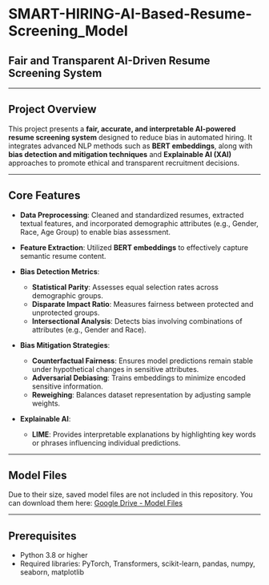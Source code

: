 # SMART-HIRING-AI-Based-Resume-Screening\_Model

## Fair and Transparent AI-Driven Resume Screening System

---

## Project Overview

This project presents a **fair, accurate, and interpretable AI-powered resume screening system** designed to reduce bias in automated hiring. It integrates advanced NLP methods such as **BERT embeddings**, along with **bias detection and mitigation techniques** and **Explainable AI (XAI)** approaches to promote ethical and transparent recruitment decisions.

---

## Core Features

* **Data Preprocessing**: Cleaned and standardized resumes, extracted textual features, and incorporated demographic attributes (e.g., Gender, Race, Age Group) to enable bias assessment.
* **Feature Extraction**: Utilized **BERT embeddings** to effectively capture semantic resume content.
* **Bias Detection Metrics**:

  * **Statistical Parity**: Assesses equal selection rates across demographic groups.
  * **Disparate Impact Ratio**: Measures fairness between protected and unprotected groups.
  * **Intersectional Analysis**: Detects bias involving combinations of attributes (e.g., Gender and Race).
* **Bias Mitigation Strategies**:

  * **Counterfactual Fairness**: Ensures model predictions remain stable under hypothetical changes in sensitive attributes.
  * **Adversarial Debiasing**: Trains embeddings to minimize encoded sensitive information.
  * **Reweighing**: Balances dataset representation by adjusting sample weights.
* **Explainable AI**:

  * **LIME**: Provides interpretable explanations by highlighting key words or phrases influencing individual predictions.

---

## Model Files

Due to their size, saved model files are not included in this repository. You can download them here:
[Google Drive - Model Files](https://drive.google.com/drive/folders/1JGFqvBZBxatlnBK3EIKgoEtY2Nt8_mnk?usp=drive_link)

---

## Prerequisites

* Python 3.8 or higher
* Required libraries: PyTorch, Transformers, scikit-learn, pandas, numpy, seaborn, matplotlib

